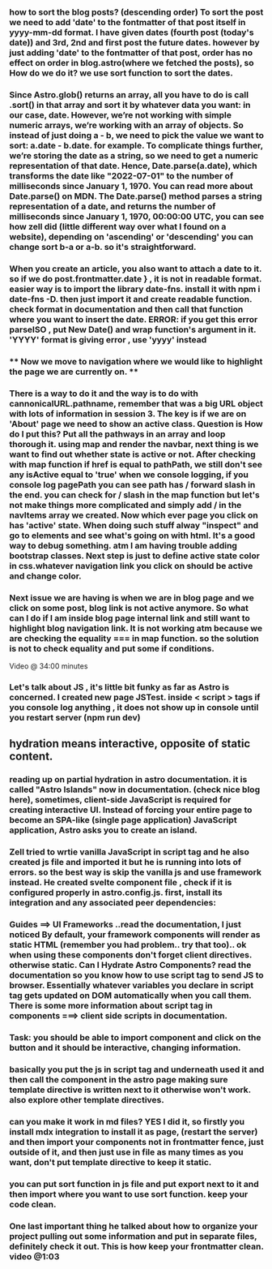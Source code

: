 ### how to sort the blog posts? (descending order)  To sort the post we need to add 'date' to the fontmatter of that post itself in yyyy-mm-dd format. I have given dates (fourth post (today's date)) and 3rd, 2nd and first post the future dates. however by just adding 'date' to the fontmatter of that post, order has no effect on order in blog.astro(where we fetched the posts), so How do we do it? we use sort function to sort the dates.

### Since Astro.glob() returns an array, all you have to do is call .sort() in that array and sort it by whatever data you want: in our case, date. However, we’re not working with simple numeric arrays, we’re working with an array of objects. So instead of just doing a - b, we need to pick the value we want to sort: a.date - b.date. for example. To complicate things further, we’re storing the date as a string, so we need to get a numeric representation of that date. Hence, Date.parse(a.date), which transforms the date like "2022-07-01" to the number of milliseconds since January 1, 1970. You can read more about Date.parse() on MDN. The Date.parse() method parses a string representation of a date, and returns the number of milliseconds since January 1, 1970, 00:00:00 UTC, you can see how zell did (little different way over what I found on a website), depending on 'ascending' or 'descending' you can change sort b-a or a-b. so it's straightforward.

### When you create an article, you also want to attach a date to it. so if we do post.frontmatter.date } , it is not in readable format. easier way is to import the library date-fns. install it with npm i date-fns -D. then just import it and create readable function. check format in documentation and then call that function where you want to insert the date. ERROR: if you get this error parseISO , put New Date() and wrap function's argument in it. 'YYYY' format is giving error , use 'yyyy' instead

### ** Now we move to navigation where we would like to highlight the page we are currently on. **

### There is a way to do it and the way is to do with cannonicalURL.pathname, remember that was a big URL object with lots of information in session 3. The key is if we are on 'About' page we need to show an active class. Question is How do I put this? Put all the pathways in an array and loop thorough it. using map and render the navbar, next thing is we want to find out whether state is active or not. After checking with map function if href is equal to pathPath, we still don't see any isActive equal to 'true' when we console logging, if you console log pagePath you can see path has / forward slash in the end. you can check for / slash in the map function but let's not make things more complicated and simply add / in the navItems array we created. Now which ever page you click on has 'active' state. When doing such stuff alway "inspect" and go to elements and see what's going on with html. It's a good way to debug something. atm I am having trouble adding bootstrap classes. Next step is just to define active state color in css.whatever navigation link you click on should be active and change color. 


### Next issue we are having is when we are in blog page and we click on some post, blog link is not active anymore. So what can I do if I am inside blog page internal link and still want to highlight blog navigation link. It is not working atm because we are checking the equality === in map function. so the solution is not to check equality and put some if conditions. 
Video @ 34:00 minutes 



### Let's talk about JS , it's little bit funky as far as Astro is concerned. I created new page JSTest. inside < script > tags if you console log anything , it does not show up in console until you restart server (npm run dev)

## hydration means interactive, opposite of static content.

### reading up on partial hydration in astro documentation. it is called "Astro Islands" now in documentation. (check nice blog here),  sometimes, client-side JavaScript is required for creating interactive UI. Instead of forcing your entire page to become an SPA-like (single page application) JavaScript application, Astro asks you to create an island.
### Zell tried to wrtie vanilla JavaScript in script tag and he also created js file and imported it but he is running into lots of errors. so the best way is skip the vanilla js and use framework instead. He created svelte component file , check if it is configured properly in astro.config.js.  first, install its integration and any associated peer dependencies:


### Guides ==> UI Frameworks ..read the documentation, I just noticed By default, your framework components will render as static HTML (remember you had problem.. try that too).. ok when using these components don't forget client directives. otherwise static. Can I Hydrate Astro Components? read the documentation so you know how to use script tag to send JS to browser. Essentially whatever variables you declare in script tag gets updated on DOM automatically when you call them. There is some more information about script tag in components ===> client side scripts in documentation.

### Task: you should be able to import component and click on the button and it should be interactive, changing information.
### basically you put the js in script tag and underneath used it and then call the component in the astro page making sure template directive is written next to it otherwise won't work. also explore other template directives. 


### can you make it work in md files? YES I did it, so firstly you install mdx integration to install it as page, (restart the server) and then import your components not in frontmatter fence, just outside of it, and then just use in file as many times as you want, don't put template directive to keep it static.

### you can put sort function in js file and put export next to it and then import where you want to use sort function. keep your code clean.


### One last important thing he talked about how to organize your project pulling out some information and put in separate files, definitely check it out. This is how keep your frontmatter clean.  video @1:03
